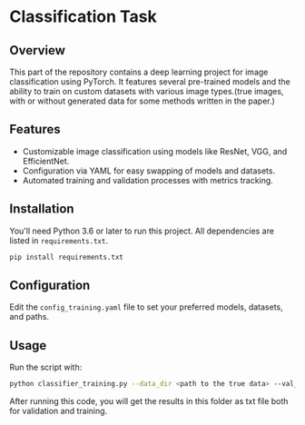 # Classification Task

## Overview
This part of the repository contains a deep learning project for image classification using PyTorch. It features several pre-trained models and the ability to train on custom datasets with various image types.(true images, with or without generated data for some methods written in the paper.)

## Features
- Customizable image classification using models like ResNet, VGG, and EfficientNet.
- Configuration via YAML for easy swapping of models and datasets.
- Automated training and validation processes with metrics tracking.

## Installation
You'll need Python 3.6 or later to run this project. All dependencies are listed in `requirements.txt`.
```bash
pip install requirements.txt
```

## Configuration
Edit the `config_training.yaml` file to set your preferred models, datasets, and paths.

## Usage
Run the script with:
```bash
python classifier_training.py --data_dir <path to the true data> --val_dir <path to true validation data> --lr <learning rate>
```

After running this code, you will get the results in this folder as txt file both for validation and training.